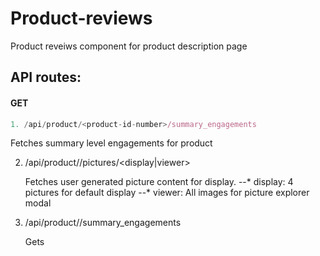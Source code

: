 
# Product-reviews

Product reveiws component for product description page

## API routes:

#### GET
```javascript
1. /api/product/<product-id-number>/summary_engagements
```
   Fetches summary level engagements for product
   
2. /api/product/<product-id-number>/pictures/<display|viewer>
  
   Fetches user generated picture content for display. 
   --* display: 4 pictures for default display
   --* viewer: All images for picture explorer modal

3. /api/product/<product-id-number>/summary_engagements
  
   Gets 
